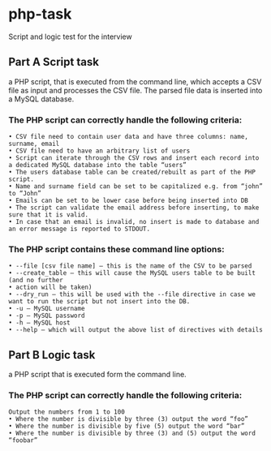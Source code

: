# php-task
Script and logic test for the interview

## Part A Script task
a PHP script, that is executed from the command line, which accepts a CSV file as input and processes the CSV file. The parsed file data is inserted into a MySQL database. 

### The PHP script can correctly handle the following criteria:
```
• CSV file need to contain user data and have three columns: name, surname, email 
• CSV file need to have an arbitrary list of users
• Script can iterate through the CSV rows and insert each record into a dedicated MySQL database into the table “users”
• The users database table can be created/rebuilt as part of the PHP script.
• Name and surname field can be set to be capitalized e.g. from “john” to “John”
• Emails can be set to be lower case before being inserted into DB
• The script can validate the email address before inserting, to make sure that it is valid. 
• In case that an email is invalid, no insert is made to database and an error message is reported to STDOUT.
```

### The PHP script contains these command line options:
```
• --file [csv file name] – this is the name of the CSV to be parsed
• --create_table – this will cause the MySQL users table to be built (and no further
• action will be taken)
• --dry_run – this will be used with the --file directive in case we want to run the script but not insert into the DB. 
• -u – MySQL username
• -p – MySQL password
• -h – MySQL host
• --help – which will output the above list of directives with details
```

## Part B Logic task
a PHP script that is executed form the command line.
### The PHP script can correctly handle the following criteria:
```
Output the numbers from 1 to 100
• Where the number is divisible by three (3) output the word “foo”
• Where the number is divisible by five (5) output the word “bar”
• Where the number is divisible by three (3) and (5) output the word “foobar”
```

